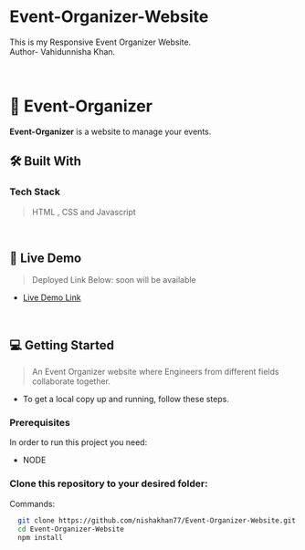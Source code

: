 # Event-Organizer-Website
This is my Responsive Event Organizer Website.
<br>
Author- Vahidunnisha Khan.

<br>

<!-- PROJECT DESCRIPTION -->
# 📖 Event-Organizer <a name="about-project"></a>

**Event-Organizer** is a website to manage your events.

## 🛠 Built With <a name="built-with"></a>

### Tech Stack <a name="tech-stack"></a>

> HTML , CSS and Javascript
<br>
<!-- LIVE DEMO -->

## 🚀 Live Demo <a name="live-demo"></a>

> Deployed Link Below:
> soon will be available

- [Live Demo Link](https://nishakhan77.github.io/Event-Organizer-Website/)

<br>

## 💻 Getting Started <a name="getting-started"></a>

> An Event Organizer website where Engineers from different fields collaborate together.

- To get a local copy up and running, follow these steps.


  
### Prerequisites

In order to run this project you need:

- NODE

### Clone this repository to your desired folder:

Commands:

```sh
  git clone https://github.com/nishakhan77/Event-Organizer-Website.git
  cd Event-Organizer-Website
  npm install
```

